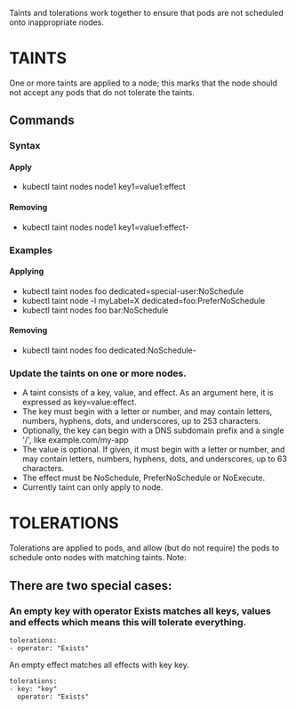 Taints and tolerations work together to ensure that pods are not scheduled onto inappropriate nodes.

# TAINTS
One or more taints are applied to a node; this marks that the node should not accept any pods that do not tolerate the taints.

## Commands
### Syntax
#### Apply
* kubectl taint nodes node1 key1=value1:effect

#### Removing
* kubectl taint nodes node1 key1=value1:effect-

### Examples
#### Applying
* kubectl taint nodes foo dedicated=special-user:NoSchedule
* kubectl taint node -l myLabel=X  dedicated=foo:PreferNoSchedule
* kubectl taint nodes foo bar:NoSchedule

#### Removing
* kubectl taint nodes foo dedicated:NoSchedule-

### Update the taints on one or more nodes.
  *  A taint consists of a key, value, and effect. As an argument here, it is expressed as key=value:effect.
  *  The key must begin with a letter or number, and may contain letters, numbers, hyphens, dots, and underscores, up to
253 characters.
  *  Optionally, the key can begin with a DNS subdomain prefix and a single '/', like example.com/my-app
  *  The value is optional. If given, it must begin with a letter or number, and may contain letters, numbers, hyphens,
dots, and underscores, up to  63 characters.
  *  The effect must be NoSchedule, PreferNoSchedule or NoExecute.
  *  Currently taint can only apply to node.

# TOLERATIONS
Tolerations are applied to pods, and allow (but do not require) the pods to schedule onto nodes with matching taints.
Note:
## There are two special cases:

### An empty key with operator Exists matches all keys, values and effects which means this will tolerate everything.

```
tolerations:
- operator: "Exists"
```
An empty effect matches all effects with key key.
```
tolerations:
- key: "key"
  operator: "Exists"
```
